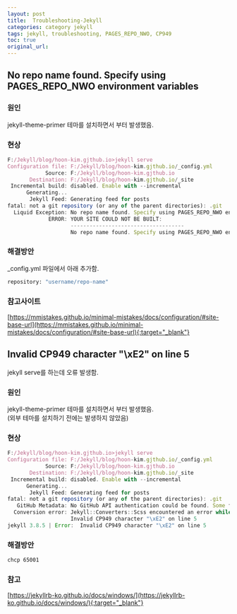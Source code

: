 ```yaml
---
layout: post
title:  Troubleshooting-Jekyll
categories: category jekyll
tags: jekyll, troubleshooting, PAGES_REPO_NWO, CP949
toc: true
original_url:
---
```


## No repo name found. Specify using PAGES_REPO_NWO environment variables

### 원인
jekyll-theme-primer 테마를 설치하면서 부터 발생했음.

### 현상
```js
F:/Jekyll/blog/hoon-kim.gjthub.io>jekyll serve
Configuration file: F:/Jekyll/blog/hoon-kim.gjthub.io/_config.yml
            Source: F:/Jekyll/blog/hoon-kim.gjthub.io
       Destination: F:/Jekyll/blog/hoon-kim.gjthub.io/_site
 Incremental build: disabled. Enable with --incremental
      Generating...
       Jekyll Feed: Generating feed for posts
fatal: not a git repository (or any of the parent directories): .git
  Liquid Exception: No repo name found. Specify using PAGES_REPO_NWO environment variables, 'repository' in your configuration, or set up an 'origin' git remote pointing to your github.com repository. in /_layouts/default.html
             ERROR: YOUR SITE COULD NOT BE BUILT:
                    ------------------------------------
                    No repo name found. Specify using PAGES_REPO_NWO environment variables, 'repository' in your configuration, or set up an 'origin' git remote pointing to your github.com repository.
```
### 해결방안

_config.yml 파일에서 아래 추가함.
```sh
repository: "username/repo-name"
```
### 참고사이트
[https://mmistakes.github.io/minimal-mistakes/docs/configuration/#site-base-url](https://mmistakes.github.io/minimal-mistakes/docs/configuration/#site-base-url){:target="_blank"}






## Invalid CP949 character "\xE2" on line 5
jekyll serve를 하는데 오류 발생함.

### 원인
jekyll-theme-primer 테마를 설치하면서 부터 발생했음.<br>
(외부 테마를 설치하기 전에는 발생하지 않았음)

### 현상
```js
F:/Jekyll/blog/hoon-kim.gjthub.io>jekyll serve
Configuration file: F:/Jekyll/blog/hoon-kim.gjthub.io/_config.yml
            Source: F:/Jekyll/blog/hoon-kim.gjthub.io
       Destination: F:/Jekyll/blog/hoon-kim.gjthub.io/_site
 Incremental build: disabled. Enable with --incremental
      Generating...
       Jekyll Feed: Generating feed for posts
fatal: not a git repository (or any of the parent directories): .git
   GitHub Metadata: No GitHub API authentication could be found. Some fields may be missing or have incorrect data.
  Conversion error: Jekyll::Converters::Scss encountered an error while converting 'assets/css/style.scss':
                    Invalid CP949 character "\xE2" on line 5
jekyll 3.8.5 | Error:  Invalid CP949 character "\xE2" on line 5
```

### 해결방안
```sh
chcp 65001
```
### 참고
[https://jekyllrb-ko.github.io/docs/windows/](https://jekyllrb-ko.github.io/docs/windows/){:target="_blank"}
